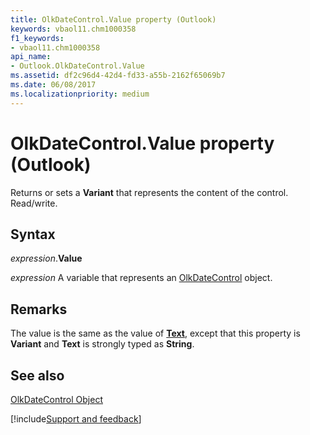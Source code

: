 ```yaml
---
title: OlkDateControl.Value property (Outlook)
keywords: vbaol11.chm1000358
f1_keywords:
- vbaol11.chm1000358
api_name:
- Outlook.OlkDateControl.Value
ms.assetid: df2c96d4-42d4-fd33-a55b-2162f65069b7
ms.date: 06/08/2017
ms.localizationpriority: medium
---
```



# OlkDateControl.Value property (Outlook)

Returns or sets a **Variant** that represents the content of the control. Read/write.


## Syntax

_expression_.**Value**

_expression_ A variable that represents an [OlkDateControl](Outlook.OlkDateControl.md) object.


## Remarks

The value is the same as the value of **[Text](Outlook.OlkDateControl.Text.md)**, except that this property is **Variant** and **Text** is strongly typed as **String**.


## See also


[OlkDateControl Object](Outlook.OlkDateControl.md)

[!include[Support and feedback](~/includes/feedback-boilerplate.md)]